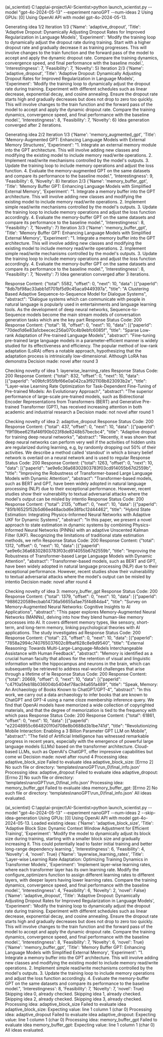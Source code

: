 (ai_scientist) C:\app\ai-project\AI-Scientist>python launch_scientist.py --model "gpt-4o-2024-05-13" --experiment nanoGPT --num-ideas 2
Using GPUs: [0]
Using OpenAI API with model gpt-4o-2024-05-13.

Generating idea 1/2
Iteration 1/3
{'Name': 'adaptive_dropout', 'Title': 'Adaptive Dropout: Dynamically Adjusting Dropout Rates for Improved Regularization in Language Models', 'Experiment': 'Modify the training loop to dynamically adjust the dropout rate during training. Start with a higher dropout rate and gradually decrease it as training progresses. This will involve changes to the train function and the forward pass of the model to accept and apply the dynamic dropout rate. Compare the training dynamics, convergence speed, and final performance with the baseline model.', 'Interestingness': 7, 'Feasibility': 7, 'Novelty': 5}
Iteration 2/3
{'Name': 'adaptive_dropout', 'Title': 'Adaptive Dropout: Dynamically Adjusting Dropout Rates for Improved Regularization in Language Models', 'Experiment': 'Modify the training loop to dynamically adjust the dropout rate during training. Experiment with different schedules such as linear decrease, exponential decay, and cosine annealing. Ensure the dropout rate starts high and gradually decreases but does not drop to zero too quickly. This will involve changes to the train function and the forward pass of the model to accept and apply the dynamic dropout rate. Compare the training dynamics, convergence speed, and final performance with the baseline model.', 'Interestingness': 8, 'Feasibility': 7, 'Novelty': 6}
Idea generation converged after 2 iterations.

Generating idea 2/2
Iteration 1/3
{'Name': 'memory_augmented_gpt', 'Title': 'Memory-Augmented GPT: Enhancing Language Models with External Memory Structures', 'Experiment': "1. Integrate an external memory module into the GPT architecture. This will involve adding new classes and modifying the existing model to include memory read/write operations. 2. Implement read/write mechanisms controlled by the model's outputs. 3. Update the training loop to include memory operations and adjust the loss function. 4. Evaluate the memory-augmented GPT on the same datasets and compare its performance to the baseline model.", 'Interestingness': 9, 'Feasibility': 6, 'Novelty': 8}
Iteration 2/3
{'Name': 'memory_buffer_gpt', 'Title': 'Memory Buffer GPT: Enhancing Language Models with Simplified External Memory', 'Experiment': "1. Integrate a memory buffer into the GPT architecture. This will involve adding new classes and modifying the existing model to include memory read/write operations. 2. Implement simple read/write mechanisms controlled by the model's outputs. 3. Update the training loop to include memory operations and adjust the loss function accordingly. 4. Evaluate the memory-buffer GPT on the same datasets and compare its performance to the baseline model.", 'Interestingness': 8, 'Feasibility': 7, 'Novelty': 7}
Iteration 3/3
{'Name': 'memory_buffer_gpt', 'Title': 'Memory Buffer GPT: Enhancing Language Models with Simplified External Memory', 'Experiment': "1. Integrate a memory buffer into the GPT architecture. This will involve adding new classes and modifying the existing model to include memory read/write operations. 2. Implement simple read/write mechanisms controlled by the model's outputs. 3. Update the training loop to include memory operations and adjust the loss function accordingly. 4. Evaluate the memory-buffer GPT on the same datasets and compare its performance to the baseline model.", 'Interestingness': 8, 'Feasibility': 7, 'Novelty': 7}
Idea generation converged after 3 iterations.

Response Content: {"total": 5582, "offset": 0, "next": 10, "data": [{"paperId": "8db7bf98ac33abb1d1701bf5d9c45aca9449397a", "title": "A Clustering Based Adaptive Sequence-to-Sequence Model for Dialogue Systems", "abstract": "Dialogue systems which can communicate with people in natural language is popularly used in entertainments and language learning tools. As the development of deep neural networks, Sequence-to-Sequence models become the main stream models of conversation generation tasks which are the key part
Response Status Code: 200
Response Content: {"total": 18, "offset": 0, "next": 10, "data": [{"paperId": "70ded1d6e83a1cbeecec256a070c4b9ebfc6085f", "title": "Sparse Low-rank Adaptation of Pre-trained Language Models", "abstract": "Fine-tuning pre-trained large language models in a parameter-efficient manner is widely studied for its effectiveness and efficiency. The popular method of low-rank adaptation (LoRA) offers a notable approach, hypothesizing that the adaptation process is intrinsically low-dimensional. Although LoRA has demonstra
Decision made: novel after round 3

Checking novelty of idea 1: layerwise_learning_rates
Response Status Code: 200
Response Content: {"total": 832, "offset": 0, "next": 10, "data": [{"paperId": "e09bfc955fbf66e0a042ca3f921108b823093b2e", "title": "Layer-wise Learning Rate Optimization for Task-Dependent Fine-Tuning of Pre-trained Models: An Evolutionary Approach", "abstract": "The superior performance of large-scale pre-trained models, such as Bidirectional Encoder Representations from Transformers (BERT) and Generative Pre-trained Transformer (GPT), has received increasing attention in both academic and industrial research a
Decision made: not novel after round 1

Checking novelty of idea 2: adaptive_dropout
Response Status Code: 200
Response Content: {"total": 437, "offset": 0, "next": 10, "data": [{"paperId": "f9f19bee621faf46f90b023f8de8248b57becbc4", "title": "Adaptive dropout for training deep neural networks", "abstract": "Recently, it was shown that deep neural networks can perform very well if the activities of hidden units are regularized during learning, e.g, by randomly dropping out 50% of their activities. We describe a method called 'standout' in which a binary belief network is overlaid on a neural network and is used to regular
Response Status Code: 200
Response Content: {"total": 1263, "offset": 0, "next": 10, "data": [{"paperId": "ae9e6c36a68302803783f03cd914055b67d2559b", "title": "Improving the Robustness of Transformer-based Large Language Models with Dynamic Attention", "abstract": "Transformer-based models, such as BERT and GPT, have been widely adopted in natural language processing (NLP) due to their exceptional performance. However, recent studies show their vulnerability to textual adversarial attacks where the model's output can be misled by intentio
Response Status Code: 200
Response Content: {"total": 2135, "offset": 0, "next": 10, "data": [{"paperId": "85fb16525f52b5d66ed48acbd6e38fbc12d44462", "title": "Hybrid State Estimation: Integrating Physics-Informed Neural Networks with Adaptive UKF for Dynamic Systems", "abstract": "In this paper, we present a novel approach to state estimation in dynamic systems by combining Physics-Informed Neural Networks (PINNs) with an adaptive Unscented Kalman Filter (UKF). Recognizing the limitations of traditional state estimation methods, we refin
Response Status Code: 200
Response Content: {"total": 1312, "offset": 0, "next": 10, "data": [{"paperId": "ae9e6c36a68302803783f03cd914055b67d2559b", "title": "Improving the Robustness of Transformer-based Large Language Models with Dynamic Attention", "abstract": "Transformer-based models, such as BERT and GPT, have been widely adopted in natural language processing (NLP) due to their exceptional performance. However, recent studies show their vulnerability to textual adversarial attacks where the model's output can be misled by intentio
Decision made: novel after round 4

Checking novelty of idea 3: memory_buffer_gpt
Response Status Code: 200
Response Content: {"total": 1379, "offset": 0, "next": 10, "data": [{"paperId": "9886220589ecbab14736a56655a1ae75f4d84da4", "title": "Survey on Memory-Augmented Neural Networks: Cognitive Insights to AI Applications", "abstract": "This paper explores Memory-Augmented Neural Networks (MANNs), delving into how they blend human-like memory processes into AI. It covers different memory types, like sensory, short-term, and long-term memory, linking psychological theories with AI applications. The study investigates ad
Response Status Code: 200
Response Content: {"total": 23, "offset": 0, "next": 10, "data": [{"paperId": "7858a2994c740765037602c8fbaf628c8e9d9540", "title": "External Reasoning: Towards Multi-Large-Language-Models Interchangeable Assistance with Human Feedback", "abstract": "Memory is identified as a crucial human faculty that allows for the retention of visual and linguistic information within the hippocampus and neurons in the brain, which can subsequently be retrieved to address real-world challenges that arise through a lifetime of le
Response Status Code: 200
Response Content: {"total": 20669, "offset": 0, "next": 10, "data": [{"paperId": "c47f0a5feb18b036004b5404ef78ac94a65fa489", "title": "Speak, Memory: An Archaeology of Books Known to ChatGPT/GPT-4", "abstract": "In this work, we carry out a data archaeology to infer books that are known to ChatGPT and GPT-4 using a name cloze membership inference query. We find that OpenAI models have memorized a wide collection of copyrighted materials, and that the degree of memorization is tied to the frequency with which pass
Response Status Code: 200
Response Content: {"total": 61861, "offset": 0, "next": 10, "data": [{"paperId": "e22048955c6648201f0d708e8b0688d3b1be741d", "title": "Revolutionizing Mobile Interaction: Enabling a 3 Billion Parameter GPT LLM on Mobile", "abstract": "The field of Artificial Intelligence has witnessed remarkable progress in recent years, especially with the emergence of powerful large language models (LLMs) based on the transformer architecture. Cloud-based LLMs, such as OpenAI's ChatGPT, offer impressive capabilities but come wi
Decision made: novel after round 4
Processing idea: adaptive_block_size
Failed to evaluate idea adaptive_block_size: [Errno 2] No such file or directory: 'templates\\nanoGPT\\run_0\\final_info.json'
Processing idea: adaptive_dropout
Failed to evaluate idea adaptive_dropout: [Errno 2] No such file or directory: 'templates\\nanoGPT\\run_0\\final_info.json'
Processing idea: memory_buffer_gpt
Failed to evaluate idea memory_buffer_gpt: [Errno 2] No such file or directory: 'templates\\nanoGPT\\run_0\\final_info.json'
All ideas evaluated.


(ai_scientist) C:\app\ai-project\AI-Scientist>python launch_scientist.py --model "gpt-4o-2024-05-13" --experiment nanoGPT --num-ideas 2 --skip-idea-generation
Using GPUs: [0]
Using OpenAI API with model gpt-4o-2024-05-13.
Loaded existing ideas:
{'Name': 'adaptive_block_size', 'Title': 'Adaptive Block Size: Dynamic Context Window Adjustment for Efficient Training', 'Experiment': 'Modify the model to dynamically adjust its block size during training, starting with a smaller block size and gradually increasing it. This could potentially lead to faster initial training and better long-range dependency learning.', 'Interestingness': 6, 'Feasibility': 4, 'Novelty': 4, 'novel': True}
{'Name': 'layerwise_learning_rates', 'Title': 'Layer-wise Learning Rate Adaptation: Optimizing Training Dynamics in Transformer Models', 'Experiment': 'Implement layer-wise learning rates, where each transformer layer has its own learning rate. Modify the configure_optimizers function to assign different learning rates to different layers, with deeper layers having lower learning rates. Compare the training dynamics, convergence speed, and final performance with the baseline model.', 'Interestingness': 4, 'Feasibility': 6, 'Novelty': 2, 'novel': False}
{'Name': 'adaptive_dropout', 'Title': 'Adaptive Dropout: Dynamically Adjusting Dropout Rates for Improved Regularization in Language Models', 'Experiment': 'Modify the training loop to dynamically adjust the dropout rate during training. Experiment with different schedules such as linear decrease, exponential decay, and cosine annealing. Ensure the dropout rate starts high and gradually decreases but does not drop to zero too quickly. This will involve changes to the train function and the forward pass of the model to accept and apply the dynamic dropout rate. Compare the training dynamics, convergence speed, and final performance with the baseline model.', 'Interestingness': 8, 'Feasibility': 7, 'Novelty': 6, 'novel': True}
{'Name': 'memory_buffer_gpt', 'Title': 'Memory Buffer GPT: Enhancing Language Models with Simplified External Memory', 'Experiment': "1. Integrate a memory buffer into the GPT architecture. This will involve adding new classes and modifying the existing model to include memory read/write operations. 2. Implement simple read/write mechanisms controlled by the model's outputs. 3. Update the training loop to include memory operations and adjust the loss function accordingly. 4. Evaluate the memory-buffer GPT on the same datasets and compare its performance to the baseline model.", 'Interestingness': 8, 'Feasibility': 7, 'Novelty': 7, 'novel': True}
Skipping idea 0, already checked.
Skipping idea 1, already checked.
Skipping idea 2, already checked.
Skipping idea 3, already checked.
Processing idea: adaptive_block_size
Failed to evaluate idea adaptive_block_size: Expecting value: line 1 column 1 (char 0)
Processing idea: adaptive_dropout
Failed to evaluate idea adaptive_dropout: Expecting value: line 1 column 1 (char 0)
Processing idea: memory_buffer_gpt
Failed to evaluate idea memory_buffer_gpt: Expecting value: line 1 column 1 (char 0)
All ideas evaluated.
